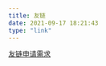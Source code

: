 ```yaml
---
title: 友链
date: 2021-09-17 18:21:43
type: "link"
---
```

<a href="/friends.html" target="_blank">友链申请需求</a>